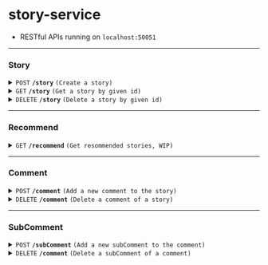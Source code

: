 # story-service

- RESTful APIs running on `localhost:50051`

---

### Story

<details>
<summary><code>POST</code> <code><b>/story</b></code> <code>(Create a story)</code></summary>

##### Headers

> | key           | value          | description   |
> | ------------- | -------------- | ------------- |
> | Authorization | `Bearer token` | The jwt token |

##### Body (application/json)

> | key      | required | data type | description            |
> | -------- | -------- | --------- | ---------------------- |
> | authorId | true     | string    | ObjectId of the author |
> | content  | true     | string    | Content of the story   |
> | title    | true     | string    | Title of the story     |
> | subtitle | true     | string    | Subtitle of the story  |
> | tags     | true     | string[]  | Tags of the story      |

##### Responses

> | http code           | content-type       | response                                                         |
> | ------------------- | ------------------ | ---------------------------------------------------------------- |
> | `200`               | `application/json` | `{"message": "Success", "storyId": "ObjectId of the new story"}` |
> | `401`, `400`, `500` | `text/plain`       | N/A                                                              |

</details>

<details>
<summary><code>GET</code> <code><b>/story</b></code> <code>(Get a story by given id)</code></summary>

##### Headers

> | key           | value          | description   |
> | ------------- | -------------- | ------------- |
> | Authorization | `Bearer token` | The jwt token |

##### Body (application/json)

> | key     | required | data type | description           |
> | ------- | -------- | --------- | --------------------- |
> | storyId | true     | string    | ObjectId of the story |

##### Responses

```typescript
type story = {
  author: string
  authorId: string
  content: string
  title: string
  subTitle: string
  createdAt: google.protobuf.Timestamp
  comments: Comment
  tags: string[]
}
```

> | http code           | content-type       | response                                 |
> | ------------------- | ------------------ | ---------------------------------------- |
> | `200`               | `application/json` | `{"message": "Success", "story": story}` |
> | `400`, `404`, `500` | `text/plain`       | N/A                                      |

</details>

<details>
<summary><code>DELETE</code> <code><b>/story</b></code> <code>(Delete a story by given id)</code></summary>

##### Headers

> | key           | value          | description   |
> | ------------- | -------------- | ------------- |
> | Authorization | `Bearer token` | The jwt token |

##### Body (application/json)

> | key       | required | data type | description             |
> | --------- | -------- | --------- | ----------------------- |
> | storyId   | true     | string    | ObjectId of the story   |
> | deleterId | true     | string    | ObjectId of the deleter |

##### Responses

> | http code   | content-type       | response                 |
> | ----------- | ------------------ | ------------------------ |
> | `200`       | `application/json` | `{"message": "Success"}` |
> | `400`, `500` | `text/plain`       | N/A                      |

</details>

---

### Recommend

<details>
<summary><code>GET</code> <code><b>/recommend</b></code> <code>(Get resommended stories, WIP)</code></summary>

##### Headers

> | key           | value          | description   |
> | ------------- | -------------- | ------------- |
> | Authorization | `Bearer token` | The jwt token |

##### Body (application/json)

> | key    | required | data type | description                 |
> | ------ | -------- | --------- | --------------------------- |
> | userId | true     | string    | ObjectId of the user        |
> | count  | true     | string    | Number of story to retrieve |
> | skip   | true     | string    | --                          |

##### Responses

> | http code   | content-type       | response                                          |
> | ----------- | ------------------ | ------------------------------------------------- |
> | `200`       | `application/json` | `{"message": "Success", "storyIdList": string[]}` |
> | `400`, `500` | `text/plain`       | N/A                                               |

</details>

---

### Comment

<details>
<summary><code>POST</code> <code><b>/comment</b></code> <code>(Add a new comment to the story)</code></summary>

##### Headers

> | key           | value          | description   |
> | ------------- | -------------- | ------------- |
> | Authorization | `Bearer token` | The jwt token |

##### Body (application/json)

> | key              | required | data type | description                |
> | ---------------- | -------- | --------- | -------------------------- |
> | comment          | true     | string    | The content of the comment |
> | commenterId      | true     | string    | The id of the commenter    |
> | commentedStoryId | true     | string    | The story to comment on    |

##### Responses

> | http code          | content-type       | response                                                  |
> | ------------------ | ------------------ | --------------------------------------------------------- |
> | `200`              | `application/json` | `{"message": "Success", "commentId: "id of the comment"}` |
> | `400`, `401`, `500` | `text/plain`       | N/A                                                       |

</details>

<details>
<summary><code>DELETE</code> <code><b>/comment</b></code> <code>(Delete a comment of a story)</code></summary>

##### Headers

> | key           | value          | description   |
> | ------------- | -------------- | ------------- |
> | Authorization | `Bearer token` | The jwt token |

##### Body (application/json)

> | key       | required | data type | description           |
> | --------- | -------- | --------- | --------------------- |
> | commentId | true     | string    | The id of the comment |
> | deleterId | true     | string    | The id of the deleter |

##### Responses

> | http code          | content-type       | response                 |
> | ------------------ | ------------------ | ------------------------ |
> | `200`              | `application/json` | `{"message": "Success"}` |
> | `400`, `401`, `500` | `text/plain`       | N/A                      |

</details>

---

### SubComment

<details>
<summary><code>POST</code> <code><b>/subComment</b></code> <code>(Add a new subComment to the comment)</code></summary>

##### Headers

> | key           | value          | description   |
> | ------------- | -------------- | ------------- |
> | Authorization | `Bearer token` | The jwt token |

##### Body (application/json)

> | key              | required | data type | description                |
> | ---------------- | -------- | --------- | -------------------------- |
> | content          | true     | string    | The content of the comment |
> | commenterId      | true     | string    | The id of the commenter    |
> | repliedCommentId | true     | string    | The comment to comment on  |

##### Responses

> | http code   | content-type       | response                                                        |
> | ----------- | ------------------ | --------------------------------------------------------------- |
> | `200`       | `application/json` | `{"message": "Success", "subCommentId: "id of the subComment"}` |
> | `401`, `500` | `text/plain`       | N/A                                                             |

</details>

<details>
<summary><code>DELETE</code> <code><b>/comment</b></code> <code>(Delete a subComment of a comment)</code></summary>

##### Headers

> | key           | value          | description   |
> | ------------- | -------------- | ------------- |
> | Authorization | `Bearer token` | The jwt token |

##### Body (application/json)

> | key       | required | data type | description           |
> | --------- | -------- | --------- | --------------------- |
> | commentId | true     | string    | The id of the comment |
> | deleterId | true     | string    | The id of the deleter |

##### Responses

> | http code          | content-type       | response                 |
> | ------------------ | ------------------ | ------------------------ |
> | `200`              | `application/json` | `{"message": "Success"}` |
> | `400`, `401`, 500` | `text/plain`       | N/A                      |

</details>
